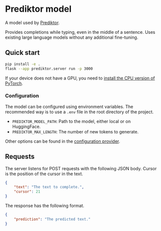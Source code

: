 # Prediktor model

A model used by [Prediktor](https://github.com/kulisak12/prediktor).

Provides completions while typing, even in the middle of a sentence.
Uses existing large language models without any additional fine-tuning.

## Quick start

```bash
pip install -e .
flask --app prediktor.server run -p 3000
```

If your device does not have a GPU, you need to
[install the CPU version of PyTorch](https://pytorch.org/get-started/locally/).

### Configuration

The model can be configured using environment variables.
The recommended way is to use a `.env` file in the root directory of the project.

- `PREDIKTOR_MODEL_PATH`: Path to the model, either local or on HuggingFace.
- `PREDIKTOR_MAX_LENGTH`: The number of new tokens to generate.

Other options can be found in the [configuration provider](src/prediktor/config.py).

## Requests

The server listens for POST requests with the following JSON body.
Cursor is the position of the cursor in the text.

```json
{
    "text": "The text to complete.",
    "cursor": 21
}
```

The response has the following format.

```json
{
    "prediction": "The predicted text."
}
```
